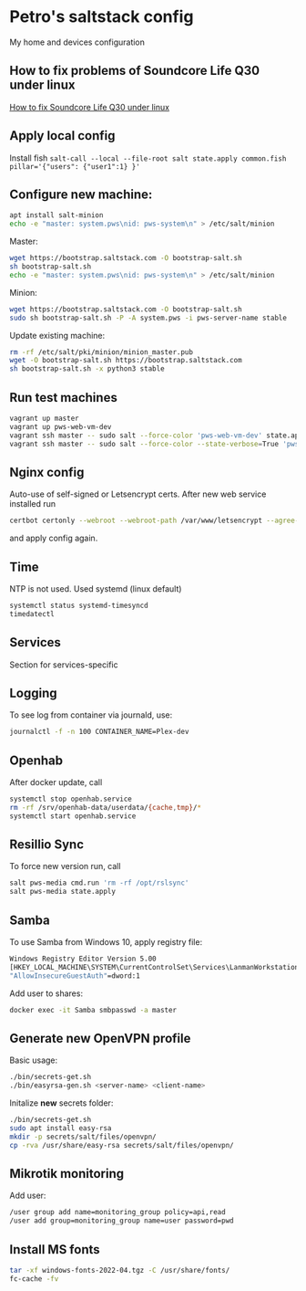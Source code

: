 # Petro's saltstack config

My home and devices configuration

## How to fix problems of Soundcore Life Q30 under linux

[How to fix Soundcore Life Q30 under linux](README_Soundcore_q30.md)

## Apply local config

Install fish
`salt-call --local --file-root salt state.apply common.fish pillar='{"users": {"user1":1} }'`

## Configure new machine:

```bash
apt install salt-minion
echo -e "master: system.pws\nid: pws-system\n" > /etc/salt/minion
```

Master:

```bash
wget https://bootstrap.saltstack.com -O bootstrap-salt.sh
sh bootstrap-salt.sh
echo -e "master: system.pws\nid: pws-system\n" > /etc/salt/minion
```

Minion:

```bash
wget https://bootstrap.saltstack.com -O bootstrap-salt.sh
sudo sh bootstrap-salt.sh -P -A system.pws -i pws-server-name stable
```

Update existing machine:

```bash
rm -rf /etc/salt/pki/minion/minion_master.pub
wget -O bootstrap-salt.sh https://bootstrap.saltstack.com
sh bootstrap-salt.sh -x python3 stable
```

## Run test machines

```bash
vagrant up master
vagrant up pws-web-vm-dev
vagrant ssh master -- sudo salt --force-color 'pws-web-vm-dev' state.apply
vagrant ssh master -- sudo salt --force-color --state-verbose=True 'pws-web-vm-dev' state.apply
```

## Nginx config

Auto-use of self-signed or Letsencrypt certs. After new web service installed run

```bash
certbot certonly --webroot --webroot-path /var/www/letsencrypt --agree-tos -m email -d domain
```

and apply config again.

## Time

NTP is not used. Used systemd (linux default)

```bash
systemctl status systemd-timesyncd
timedatectl
```

## Services

Section for services-specific

## Logging

To see log from container via journald, use:

```bash
journalctl -f -n 100 CONTAINER_NAME=Plex-dev
```

## Openhab

After docker update, call

```bash
systemctl stop openhab.service
rm -rf /srv/openhab-data/userdata/{cache,tmp}/*
systemctl start openhab.service
```

## Resillio Sync

To force new version run, call

```bash
salt pws-media cmd.run 'rm -rf /opt/rslsync'
salt pws-media state.apply
```

## Samba

To use Samba from Windows 10, apply registry file:

```bash
Windows Registry Editor Version 5.00
[HKEY_LOCAL_MACHINE\SYSTEM\CurrentControlSet\Services\LanmanWorkstation\Parameters]
"AllowInsecureGuestAuth"=dword:1
```

Add user to shares:

```bash
docker exec -it Samba smbpasswd -a master
```

## Generate new OpenVPN profile

Basic usage:

```bash
./bin/secrets-get.sh
./bin/easyrsa-gen.sh <server-name> <client-name>
```

Initalize **new** secrets folder:

```bash
./bin/secrets-get.sh
sudo apt install easy-rsa
mkdir -p secrets/salt/files/openvpn/
cp -rva /usr/share/easy-rsa secrets/salt/files/openvpn/
```

## Mikrotik monitoring

Add user:

```bash
/user group add name=monitoring_group policy=api,read
/user add group=monitoring_group name=user password=pwd
```

## Install MS fonts

```bash
tar -xf windows-fonts-2022-04.tgz -C /usr/share/fonts/
fc-cache -fv
```

